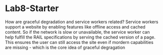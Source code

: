 # Lab8-Starter
How are graceful degradation and service workers related?
Service workers support a website by enabling features like offline access and cached content. So if the network is slow or unavailable, the service worker can help fulfill the RAIL specifications by serving the cached version of a page. This ensures the user can still access the site even if mordern capabilities are missing - which is the core idea of graceful degragation